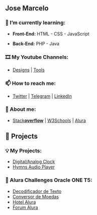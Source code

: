 ## Jose Marcelo
### 🌱 I’m currently learning:
- **Front-End:** HTML - CSS - JavaScript

- **Back-End:** PHP - Java

### 🎞️ My Youtube Channels:
- [Designs](https://www.youtube.com/@JMSsDesigns) | [Tools](https://www.youtube.com/@JMSsTools)

### 📫 How to reach me:
- [Twitter](https://twitter.com/JMSsMarcelo) | [Telegram](https://t.me/JMSsMarcelo) | [LinkedIn](https://www.linkedin.com/in/JMSsMarcelo/)

### 🔭 About me:
- [Stack**overflow**](https://stackoverflow.com/users/5546568/jmsmarcelo) | [W3Schools](https://www.w3profile.com/jmsmarcelo) | [Alura](https://cursos.alura.com.br/user/jmsmarcelo)

## 🧮 Projects
### 💡 My Projects:
- [Digital/Analog Clock](https://github.com/jmsmarcelo/Clock)
- [Hymns Audio Player](https://github.com/jmsmarcelo/hasd)

### 🔭 Alura Challenges Oracle ONE T5:
- [Decodificador de Texto](https://github.com/jmsmarcelo/TextDecoder)
- [Conversor de Moedas](https://github.com/jmsmarcelo/currency-converter)
- [Hotel Alura](https://github.com/jmsmarcelo/alura-hotel)
- [Forum Alura](https://github.com/jmsmarcelo/alura-forum-api-rest)

<!--
**jmsmarcelo/jmsmarcelo** is a ✨ _special_ ✨ repository because its `README.md` (this file) appears on your GitHub profile.

Here are some ideas to get you started:

- 🔭 I’m currently working on ...
- 🌱 I’m currently learning ...
- 👯 I’m looking to collaborate on ...
- 🤔 I’m looking for help with ...
- 💬 Ask me about ...
- 📫 How to reach me: ...
- 😄 Pronouns: ...
- ⚡ Fun fact: ...
-->
